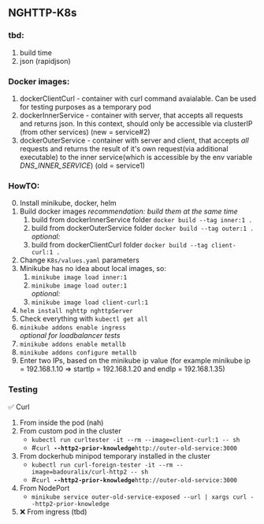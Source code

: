 ## NGHTTP-K8s

### tbd:

1. build time
2. json (rapidjson)

### Docker images:
1. dockerClientCurl   - container with curl command avaialable. Can be used for testing purposes as a temporary pod
2. dockerInnerService - container with server, that accepts all requests and returns json. In this context, should only be accessible via clusterIP (from other services) (new = service#2)
3. dockerOuterService - container with server and client, that accepts *all* requests and returns the result of it's own request(via additional executable) to the inner service(which is accessible by the env variable *DNS_INNER_SERVICE*) (old = service1)

### HowTO:
0. Install minikube, docker, helm
2. Build docker images *recommendation: build them at the same time*
    1. build from dockerInnerService folder `docker build --tag inner:1 .`
    2. build from dockerOuterService folder `docker build --tag outer:1 .`
    <br/>*optional:*
    3. build from dockerClientCurl folder `docker build --tag client-curl:1 .`
2. Change `K8s/values.yaml` parameters
3. Minikube has no idea about local images, so: 
    1. `minikube image load inner:1`
    2. `minikube image load outer:1`
    <br/>*optional:*
    3. `minikube image load client-curl:1`
4. `helm install nghttp nghttpServer`
5. Check everything with `kubectl get all`
6. `minikube addons enable ingress`
<br/>*optional for loadbalancer tests*
7. `minikube addons enable metallb`
8. `minikube addons configure metallb`
9. Enter two IPs, based on the minikube ip value (for example minikube ip = 192.168.1.10 => startIp = 192.168.1.20 and endIp = 192.168.1.35)

### Testing
✅ Curl 
1. From inside the pod (nah)
2. From custom pod in the cluster
    - `kubectl run curltester -it --rm --image=client-curl:1 -- sh`
    - #`curl `**`--http2-prior-knowledge`**`http://outer-old-service:3000`
3. From dockerhub minipod temporary installed in the cluster
    - `kubectl run curl-foreign-tester -it --rm --image=badouralix/curl-http2 -- sh`
    - #`curl `**`--http2-prior-knowledge`**`http://outer-old-service:3000`
4. From NodePort
    - `minikube service outer-old-service-exposed --url | xargs curl --http2-prior-knowledge`
5. ❌ From ingress (tbd)

